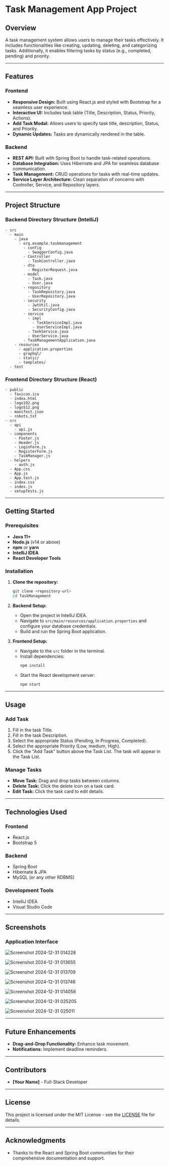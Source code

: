 # Task Management App Project

## Overview
A task management system allows users to manage their tasks effectively. It includes functionalities like creating, updating, deleting, and categorizing tasks. Additionally, it enables filtering tasks by status (e.g., completed, pending) and priority.

---

## Features

### Frontend
- **Responsive Design:** Built using React.js and styled with Bootstrap for a seamless user experience.
- **Interactive UI:** Includes task table (Title, Description, Status, Priority, Actions).
- **Add Task Modal:** Allows users to specify task title, description, Status, and Priority.
- **Dynamic Updates:** Tasks are dynamically rendered in the table.

### Backend
- **REST API:** Built with Spring Boot to handle task-related operations.
- **Database Integration:** Uses Hibernate and JPA for seamless database communication.
- **Task Management:** CRUD operations for tasks with real-time updates.
- **Service Layer Architecture:** Clean separation of concerns with Controller, Service, and Repository layers.

---

## Project Structure

### Backend Directory Structure (IntelliJ)
```
- src
  - main
    - java
      - org.example.taskmanagement
        - config
          - SwaggerConfig.java
        - Controller
          - TaskController.java
        - dto
          - RegisterRequest.java
        - model
          - Task.java
          - User.java
        - repository
          - TaskRepository.java
          - UserRepository.java
        - security
          - JwtUtil.java
          - SecurityConfig.java
        - service
          - impl
            - TaskServiceImpl.java
            - UserServiceImpl.java
          - TaskService.java
          - UserService.java
        - TaskManagementApplication.java
    - resources
      - application.properties
      - graphql/
      - static/
      - templates/
  - test
```

### Frontend Directory Structure (React)
```
- public
  - favicon.ico
  - index.html
  - logo192.png
  - logo512.png
  - manifest.json
  - robots.txt
- src
  - api
    - api.js
  - components
    - Footer.js
    - Header.js
    - LoginForm.js
    - RegisterForm.js
    - TaskManager.js
  - helpers
    - auth.js
  - App.css
  - App.js
  - App.test.js
  - index.css
  - index.js
  - setupTests.js
```

---

## Getting Started

### Prerequisites
- **Java 11+**
- **Node.js** (v14 or above)
- **npm** or **yarn**
- **IntelliJ IDEA**
- **React Developer Tools**

### Installation
1. **Clone the repository:**
   ```bash
   git clone <repository-url>
   cd TaskManagement
   ```

2. **Backend Setup:**
   - Open the project in IntelliJ IDEA.
   - Navigate to `src/main/resources/application.properties` and configure your database credentials.
   - Build and run the Spring Boot application.

3. **Frontend Setup:**
   - Navigate to the `src` folder in the terminal.
   - Install dependencies:
     ```bash
     npm install
     ```
   - Start the React development server:
     ```bash
     npm start
     ```

---

## Usage

### Add Task
1. Fill in the task Title.
2. Fill in the task Description.
3. Select the appropriate Status (Pending, In Progress, Completed).
4. Select the appropriate Priority (Low, medium, High).
5. Click the "Add Task" button above the Task List. The task will appear in the Task List.

### Manage Tasks
- **Move Task:** Drag and drop tasks between columns.
- **Delete Task:** Click the delete icon on a task card.
- **Edit Task:** Click the task card to edit details.

---

## Technologies Used

### Frontend
- React.js
- Bootstrap 5

### Backend
- Spring Boot
- Hibernate & JPA
- MySQL (or any other RDBMS)

### Development Tools
- IntelliJ IDEA
- Visual Studio Code

---

## Screenshots

### Application Interface
![Screenshot 2024-12-31 014228](https://github.com/user-attachments/assets/6b506866-18cc-44ac-9fe2-b1ae2f118fb5)

![Screenshot 2024-12-31 013655](https://github.com/user-attachments/assets/0d978d72-ce82-4c12-a1a9-66b1ad3f83f6)

![Screenshot 2024-12-31 013709](https://github.com/user-attachments/assets/0f0336bd-d56b-46ed-982b-896ea0e7d861)

![Screenshot 2024-12-31 013746](https://github.com/user-attachments/assets/b04d5f74-d22b-4252-93d0-8eaebabeff42)

![Screenshot 2024-12-31 014058](https://github.com/user-attachments/assets/0f7c6da2-005a-44f0-a2fd-d870d4e81b8d)

![Screenshot 2024-12-31 025205](https://github.com/user-attachments/assets/74359170-18b9-468a-86c6-bcc0ec6cca59)

![Screenshot 2024-12-31 025011](https://github.com/user-attachments/assets/c1d2dac9-9d12-4909-a077-5d94cd37ad70)

---

## Future Enhancements
- **Drag-and-Drop Functionality:** Enhance task movement.
- **Notifications:** Implement deadline reminders.

---

## Contributors
- **[Your Name]** - Full-Stack Developer

---

## License
This project is licensed under the MIT License - see the [LICENSE](LICENSE) file for details.

---

## Acknowledgments
- Thanks to the React and Spring Boot communities for their comprehensive documentation and support.


